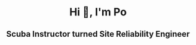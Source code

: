 <h1 align="center">Hi 👋, I'm Po</h1>
<h2 align="center">Scuba Instructor turned Site Reliability Engineer</h2>
